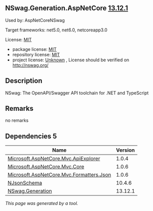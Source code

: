 NSwag.Generation.AspNetCore [13.12.1](https://www.nuget.org/packages/NSwag.Generation.AspNetCore/13.12.1)
--------------------

Used by: AspNetCoreNSwag

Target frameworks: net5.0, net6.0, netcoreapp3.0

License: [MIT](../../../../licenses/mit) 

- package license: [MIT](https://licenses.nuget.org/MIT) 
- repository license: [MIT](https://github.com/RicoSuter/NSwag.git) 
- project license: [Unknown](http://nswag.org/) , License should be verified on http://nswag.org/

Description
-----------
NSwag: The OpenAPI/Swagger API toolchain for .NET and TypeScript

Remarks
-----------
no remarks


Dependencies 5
-----------

|Name|Version|
|----------|:----|
|[Microsoft.AspNetCore.Mvc.ApiExplorer](../../../../packages/nuget.org/microsoft.aspnetcore.mvc.apiexplorer/1.0.4)|1.0.4|
|[Microsoft.AspNetCore.Mvc.Core](../../../../packages/nuget.org/microsoft.aspnetcore.mvc.core/1.0.6)|1.0.6|
|[Microsoft.AspNetCore.Mvc.Formatters.Json](../../../../packages/nuget.org/microsoft.aspnetcore.mvc.formatters.json/1.0.6)|1.0.6|
|[NJsonSchema](../../../../packages/nuget.org/njsonschema/10.4.6)|10.4.6|
|[NSwag.Generation](../../../../packages/nuget.org/nswag.generation/13.12.1)|13.12.1|

*This page was generated by a tool.*